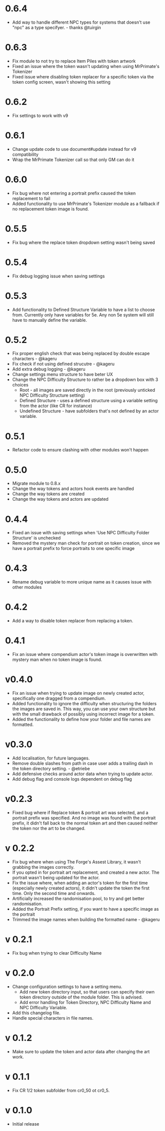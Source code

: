 
# 0.6.4

* Add way to handle different NPC types for systems that doesn't use "npc" as a type specifyer. - thanks @tuirgin

# 0.6.3

* Fix module to not try to replace Item Piles with token artwork
* Fixed an issue where the token wasn't updating when using MrPrimate's Tokenizer
* Fixed issue where disabling token replacer for a specific token via the token config screen, wasn't showing this setting

# 0.6.2

* Fix settings to work with v9

# 0.6.1

* Change update code to use document#update instead for v9 compatibility
* Wrap the MrPrimate Tokenizer call so that only GM can do it

# 0.6.0

* Fix bug where not entering a portrait prefix caused the token replacement to fail
* Added functionality to use MrPrimate's Tokenizer module as a fallback if no replacement token image is found.

# 0.5.5

* Fix bug where the replace token dropdown setting wasn't being saved

# 0.5.4

* Fix debug logging issue when saving settings

# 0.5.3

* Add functionality to Defined Structure Variable to have a list to choose from. Currently only have variables for 5e. Any non 5e system will still have to manually define the variable.

# 0.5.2

* Fix proper english check that was being replaced by double escape characters - @kageru
* Fix check if not using defined strucutre - @kageru
* Add extra debug logging - @kageru
* Change settings menu structure to have beter UX
* Change the NPC Difficulty Structure to rather be a dropdown box with 3 choices
    * Root - all images are saved directly in the root (previously unticked NPC Difficulty Structure setting)
    * Defined Structure - uses a defined structure using a variable setting from the actor (like CR for instance)
    * Undefined Structure - have subfolders that's not defined by an actor variable.

# 0.5.1

* Refactor code to ensure clashing with other modules won't happen

# 0.5.0

* Migrate module to 0.8.x
* Change the way tokens and actors hook events are handled
* Change the way tokens are created
* Change the way tokens and actors are updated

# 0.4.4

* Fixed an issue with saving settings when 'Use NPC Difficulty Folder Structure' is unchecked
* Removed the mystery man check for portrait on token creation, since we have a portrait prefix to force portraits to one specific image

# 0.4.3

* Rename debug variable to more unique name as it causes issue with other modules

# 0.4.2

* Add a way to disable token replacer from replacing a token.

# 0.4.1

* Fix an issue where compendium actor's token image is overwritten with mystery man when no token image is found.

# v0.4.0

* Fix an issue when trying to update image on newly created actor, specifically one dragged from a compendium.
* Added functionality to ignore the difficulty when structuring the folders the images are saved in. This way, you can use your own structure but with the small drawback of possibly using incorrect image for a token.
* Added the functionality to define how your folder and file names are formatted.

# v0.3.0

* Add localisation, for future languages.
* Remove double slashes from path in case user adds a trailing dash in the token directory setting. - @etriebe
* Add defensive checks around actor data when trying to update actor.
* Add debug flag and console logs dependent on debug flag

# v0.2.3

* Fixed bug where if Replace token & portrait art was selected, and a portrait prefix was specified. And no image was found with the portrait prefix, it didn't fall back to the normal token art and then caused neither the token nor the art to be changed.
# v 0.2.2

* Fix bug where when using The Forge's Assest Library, it wasn't grabbing the images correctly.
* If you opted in for portrait art replacement, and created a new actor. The portrait wasn't being updated for the actor.
* Fix the issue where, when adding an actor's token for the first time (especially newly created actors), it didn't update the token the first time. Only the second time and onwards.
* Artificially increased the randomisation pool, to try and get better randomisation.
* Added the Portrait Prefix setting, if you want to have a specific image as the portrait
* Trimmed the image names when building the formatted name - @kageru

# v 0.2.1

* Fix bug when trying to clear Difficulty Name

# v 0.2.0

* Change configuration settings to have a setting menu.
    * Add new token directory input, so that users can specify their own token directory outside of the module folder. This is advised.
    * Add error handling for Token Directory, NPC Difficulty Name and NPC Difficulty Variable.
* Add this changelog file.
* Handle special characters in file names.

# v 0.1.2

* Make sure to update the token and actor data after changing the art work.

# v 0.1.1

* Fix CR 1/2 token subfolder from cr0_50 ot cr0_5. 

# v 0.1.0

* Initial release
